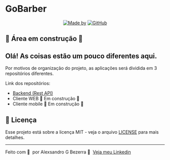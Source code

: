 # GoBarber

<p align="center">
	<a href="https://www.linkedin.com/in/alexsandrobezerra" target="_blank" rel="noopener noreferrer"><img alt="Made by" src="https://img.shields.io/badge/made%20by-Alexsandro%20G%20Bezerra-%23FF9000"></a>
  <a href="https://github.com/AlexSEH/GoBarber/blob/master/LICENSE"><img alt="GitHub" src="https://img.shields.io/github/license/AlexSRH/GoBarber?color=%23FF9000"></a>
</p>

## :construction: Área em construção :construction:

## Olá! As coisas estão um pouco diferentes aqui.

Por motivos de organização do projeto, as aplicações será dividida em 3 repositórios diferentes.

Link dos repositórios:

- [Backend (Rest API)](https://github.com/AlexSRH/gobarber-backend)
- Cliente WEB :construction: Em construção :construction:
- Cliente mobile :construction: Em construção :construction:

## 📝 Licença

Esse projeto está sobre a licença MIT - veja o arquivo [LICENSE](LICENSE) para mais detalhes.

---

Feito com 💜 &nbsp;por Alexsandro G Bezerra 👋 &nbsp;[Veja meu Linkedin](https://www.linkedin.com/in/alexsandrobezerra)
